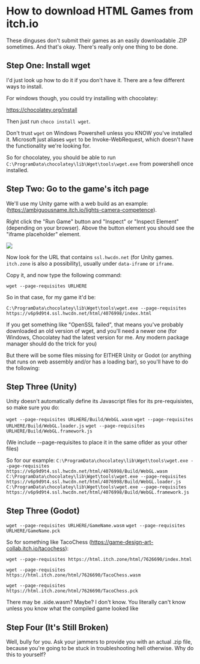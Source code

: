 # How to download HTML Games from itch.io

These dinguses don't submit their games as an easily downloadable .ZIP sometimes. And that's okay. There's really only one thing to be done.

## Step One: Install wget

I'd just look up how to do it if you don't have it. There are a few different ways to install.

For windows though, you could try installing with chocolatey:

https://chocolatey.org/install

Then just run `choco install wget`.

Don't trust `wget` on Windows Powershell unless you KNOW you've installed it. Microsoft just aliases `wget` to be Invoke-WebRequest, which doesn't have the functionality we're looking for.

So for chocolatey, you should be able to run `C:\ProgramData\chocolatey\lib\Wget\tools\wget.exe` from powershell once installed.

## Step Two: Go to the game's itch page

We'll use my Unity game with a web build as an example: (https://ambiguousname.itch.io/lights-camera-competence).

Right click the "Run Game" button and "Inspect" or "Inspect Element" (depending on your browser). Above the button element you should see the "iframe placeholder" element.

<img src="./img/selecting_div.png"/>

Now look for the URL that contains `ssl.hwcdn.net` (for Unity games. `itch.zone` is also a possibility), usually under `data-iframe` or `iframe`.

Copy it, and now type the following command:

`wget --page-requisites URLHERE`

So in that case, for my game it'd be:

`C:\ProgramData\chocolatey\lib\Wget\tools\wget.exe --page-requisites https://v6p9d9t4.ssl.hwcdn.net/html/4076998/index.html`

If you get something like "OpenSSL failed", that means you've probably downloaded an old version of wget, and you'll need a newer one (for Windows, Chocolatey had the latest version for me. Any modern package manager should do the trick for you)

But there will be some files missing for EITHER Unity or Godot (or anything that runs on web assembly and/or has a loading bar), so you'll have to do the following:

## Step Three (Unity)

Unity doesn't automatically define its Javascript files for its pre-requisistes, so make sure you do:

`wget --page-requisites URLHERE/Build/WebGL.wasm`
`wget --page-requisites URLHERE/Build/WebGL.loader.js`
`wget --page-requisites URLHERE/Build/WebGL.framework.js`

(We include --page-requisites to place it in the same oflder as your other files)

So for our example:
`C:\ProgramData\chocolatey\lib\Wget\tools\wget.exe --page-requisites https://v6p9d9t4.ssl.hwcdn.net/html/4076998/Build/WebGL.wasm`
`C:\ProgramData\chocolatey\lib\Wget\tools\wget.exe --page-requisites https://v6p9d9t4.ssl.hwcdn.net/html/4076998/Build/WebGL.loader.js`
`C:\ProgramData\chocolatey\lib\Wget\tools\wget.exe --page-requisites https://v6p9d9t4.ssl.hwcdn.net/html/4076998/Build/WebGL.framework.js`

## Step Three (Godot)
`wget --page-requisites URLHERE/GameName.wasm`
`wget --page-requisites URLHERE/GameName.pck`

So for something like TacoChess (https://game-design-art-collab.itch.io/tacochess):

`wget --page-requisites https://html.itch.zone/html/7626690/index.html`

`wget --page-requisites https://html.itch.zone/html/7626690/TacoChess.wasm`

`wget --page-requisites https://html.itch.zone/html/7626690/TacoChess.pck`

There may be .side.wasm? Maybe? I don't know. You literally can't know unless you know what the compiled game looked like 

## Step Four (It's Still Broken)

Well, bully for you. Ask your jammers to provide you with an actual .zip file, because you're going to be stuck in troubleshooting hell otherwise. Why do this to yourself?
